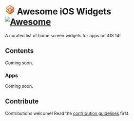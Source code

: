 # <img src="Screenshots/_meta/widgetkit.png" width="32" /> Awesome iOS Widgets [![Awesome](https://awesome.re/badge.svg)](https://awesome.re)

A curated list of home screen widgets for apps on iOS 14!

## Contents

Coming soon.

### Apps 

Coming soon.

## Contribute

Contributions welcome! Read the [contribution guidelines](contributing.md) first.
